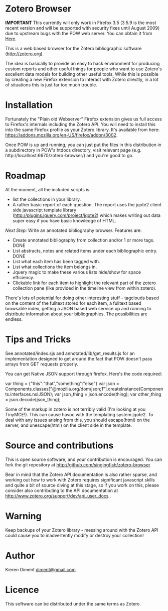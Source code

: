 Zotero Browser
==============

**IMPORTANT** This currently will only work in Firefox 3.5 (3.5.9 is the most
  recent version and will be supported with security fixes until August 2009)
  due to upstream bugs with the POW web server.  You can obtain it from
  [Here](http://www.mozilla.com/en-US/firefox/all-older.html).

This is a web based browser for the Zotero bibliographic software
(http://zotero.org). 

The idea is basically to provide an easy to hack environment for
producing custom reports and other useful things for people who want
to use Zotero's excellent data models for building other useful
tools.  While this is possible by creating a new Firefox extension to
interact with Zotero directly, in a lot of situations this is just far too
much trouble.  

Installation
============

Fortunately the "Plain old Webserver" Firefox extension gives us full
access to Firefox's internals including the Zotero API.  You will need
to install this into the same Firefox profile as your Zotero
library. It's available from here:
https://addons.mozilla.org/en-US/firefox/addon/3002.

Once POW is up and running, you can just put the files in this
distribution in a subdirectory in POW's htdocs directory, visit
relevant page (e.g. http://localhost:6670/zotero-browser/) and you're
good to go.

Roadmap
=======

At the moment, all the included scripts is:

  - list the collections in your library.  
  - A rather basic report of each question.  The report uses the jqote2 client side javascript template library (http://plugins.jquery.com/project/jqote2) which makes writing out data super easy if you have basic knowledge of HTML.

*Next Step*: Write an annotated bibliography browser.  Features are:

 - Create annotated bibliography from collection and/or 1 or more tags. DONE
 - List abstracts, notes and related items under each bibliographic entry. DONE
 - List what each item has been tagged with. 
 - List what collections the item belongs in.
 - Jquery magic to make these various lists hide/show for space efficiency.
 - Clickable link for each item to highlight the relevant part of the zotero collection pane (like provided in the timeline view from within zotero).

There's lots of potential for doing other interesting stuff -
tagclouds based on the content of the fulltext stored for each item, a
fulltext based browsable index, getting a JSON based web service up
and running to distribute information about your bibliographies.  The
possibilities are endless.

Tips and Tricks
===============

See annotated/index.sjs and annotated/lib/get_results.js for an
implementation designed to get around the fact that POW doesn't pass
arrays from GET requests properly.

You can get Native JSON support through firefox.  Here's the code required:

 var thing = {"this":"that","something":"else"}
 var json = Components.classes["@mozilla.org/dom/json;1"].createInstance(Components.interfaces.nsIJSON);
 var json_thing = json.encode(thing);
 var other_thing = json.decode(json_thing);

Some of the markup in zotero is not terribly valid (I'm looking at you
TinyMCE!).  This can cause havoc with the templating system jqote2.  To deal
with any issues arising from this, you should escape(html) on the server, and
unescape(html) on the client side in the template.

Source and contributions
========================

This is open source software, and your contribution is encouraged.
You can fork the git repository at
http://github.com/singingfish/zotero-browser

Bear in mind that the Zotero API documentation is also rather sparse,
and working out how to work with Zotero requires significant
javascript skills and quite a bit of source diving at this stage, so
if you work on this, please consider also contributing to the API
documentation at http://www.zotero.org/support/dev/api_user_docs .


Warning
=======

Keep backups of your Zotero library - messing around with the Zotero
API could cause you to inadvertently modify or destroy your collection!

Author
======

Kieren Diment <diment@gmail.com>

Licence
=======

This software can be distributed under the same terms as Zotero.
